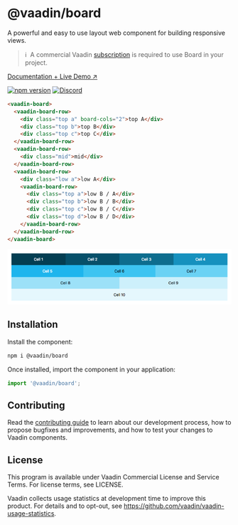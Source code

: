 # @vaadin/board

A powerful and easy to use layout web component for building responsive views.

> ℹ️&nbsp; A commercial Vaadin [subscription](https://vaadin.com/pricing) is required to use Board in your project.

[Documentation + Live Demo ↗](https://vaadin.com/docs/latest/ds/components/board)

[![npm version](https://badgen.net/npm/v/@vaadin/board)](https://www.npmjs.com/package/@vaadin/board)
[![Discord](https://img.shields.io/discord/732335336448852018?label=discord)](https://discord.gg/PHmkCKC)

```html
<vaadin-board>
  <vaadin-board-row>
    <div class="top a" board-cols="2">top A</div>
    <div class="top b">top B</div>
    <div class="top c">top C</div>
  </vaadin-board-row>
  <vaadin-board-row>
    <div class="mid">mid</div>
  </vaadin-board-row>
  <vaadin-board-row>
    <div class="low a">low A</div>
    <vaadin-board-row>
      <div class="top a">low B / A</div>
      <div class="top b">low B / B</div>
      <div class="top c">low B / C</div>
      <div class="top d">low B / D</div>
    </vaadin-board-row>
  </vaadin-board-row>
</vaadin-board>
```

[<img src="https://raw.githubusercontent.com/vaadin/web-components/master/packages/board/screenshot.png" alt="Screenshot of vaadin-board">](https://vaadin.com/docs/latest/ds/components/board)

## Installation

Install the component:

```sh
npm i @vaadin/board
```

Once installed, import the component in your application:

```js
import '@vaadin/board';
```

## Contributing

Read the [contributing guide](https://vaadin.com/docs/latest/guide/contributing/overview) to learn about our development process, how to propose bugfixes and improvements, and how to test your changes to Vaadin components.

## License

This program is available under Vaadin Commercial License and Service Terms. For license terms, see LICENSE.

Vaadin collects usage statistics at development time to improve this product.
For details and to opt-out, see https://github.com/vaadin/vaadin-usage-statistics.
